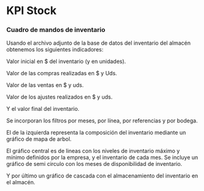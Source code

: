 # KPI Stock
### Cuadro de mandos de inventario

Usando el archivo adjunto de la base de datos del inventario del almacén obtenemos los siguientes indicadores:

Valor inicial en $ del inventario (y en unidades).

Valor de las compras realizadas en $ y Uds.

Valor de las ventas en $ y uds.

Valor de los ajustes realizados en $ y uds.

Y el valor final del inventario.

Se incorporan los filtros por meses, por línea, por referencias y por bodega.

El de la izquierda representa la composición del inventario mediante un gráfico de mapa de arbol.

El gráfico central es de lineas con los niveles de inventario máximo y mínimo definidos por la empresa, y el inventario de cada mes. Se incluye un gráfico de semi circulo con los meses de disponibilidad de inventario.

Y por último un gráfico de cascada con el almacenamiento del inventario en el almacén.
